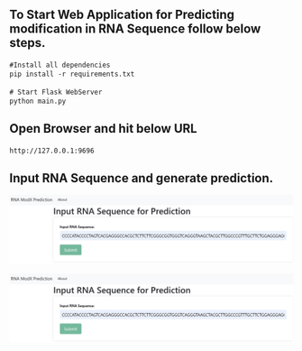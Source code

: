 ## To Start Web Application for Predicting modification in RNA Sequence follow below steps.

```
#Install all dependencies
pip install -r requirements.txt

# Start Flask WebServer 
python main.py
``` 

## Open Browser and hit below URL

```
http://127.0.0.1:9696
```

## Input RNA Sequence and generate prediction.

![](images\TestWebsite.jpg)

![alt text](images/TestWebsite.jpg)
